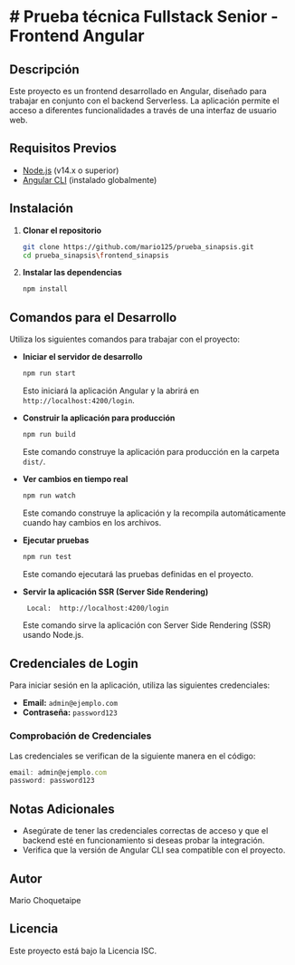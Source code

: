 # # Prueba técnica Fullstack Senior  - Frontend Angular

## Descripción

Este proyecto es un frontend desarrollado en Angular, diseñado para trabajar en conjunto con el backend Serverless. La aplicación permite el acceso a diferentes funcionalidades a través de una interfaz de usuario web.

## Requisitos Previos

- [Node.js](https://nodejs.org/) (v14.x o superior)
- [Angular CLI](https://angular.io/cli) (instalado globalmente)

## Instalación

1. **Clonar el repositorio**

   ```bash
   git clone https://github.com/mario125/prueba_sinapsis.git
   cd prueba_sinapsis\frontend_sinapsis
   ```

2. **Instalar las dependencias**

   ```bash
   npm install
   ```

## Comandos para el Desarrollo

Utiliza los siguientes comandos para trabajar con el proyecto:

- **Iniciar el servidor de desarrollo**

   ```bash
   npm run start
   ```

   Esto iniciará la aplicación Angular y la abrirá en `http://localhost:4200/login`.

- **Construir la aplicación para producción**

   ```bash
   npm run build
   ```

   Este comando construye la aplicación para producción en la carpeta `dist/`.

- **Ver cambios en tiempo real**

   ```bash
   npm run watch
   ```

   Este comando construye la aplicación y la recompila automáticamente cuando hay cambios en los archivos.

- **Ejecutar pruebas**

   ```bash
   npm run test
   ```

   Este comando ejecutará las pruebas definidas en el proyecto.

- **Servir la aplicación SSR (Server Side Rendering)**

   ```bash
    Local:  http://localhost:4200/login
   ```

   Este comando sirve la aplicación con Server Side Rendering (SSR) usando Node.js.

## Credenciales de Login

Para iniciar sesión en la aplicación, utiliza las siguientes credenciales:

- **Email:** `admin@ejemplo.com`
- **Contraseña:** `password123`

### Comprobación de Credenciales

Las credenciales se verifican de la siguiente manera en el código:

```javascript
email: admin@ejemplo.com
password: password123
```

## Notas Adicionales

- Asegúrate de tener las credenciales correctas de acceso y que el backend esté en funcionamiento si deseas probar la integración.
- Verifica que la versión de Angular CLI sea compatible con el proyecto.

## Autor

Mario Choquetaipe

## Licencia

Este proyecto está bajo la Licencia ISC.